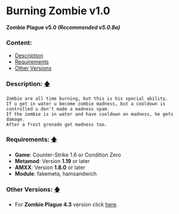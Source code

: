 # Burning Zombie v1.0
**Zombie Plague v5.0 _(Recommended v5.0.8a)_**

### Content:
+ [Description](#description)
+ [Requirements](#requirements)
+ [Other Versions](#other-versions)

### Description: [🡅](#burning-zombie-v10)
```
Zombie are all time burning, but this is his special ability.
If u get in water u become zombie madness, but a cooldown is controlled u don't made a madness spam.
If the zombie is in water and have cooldown on madness, he gets damage.
After a frost grenade get madness too.
```

### Requirements: [🡅](#burning-zombie-v10)
+ **Game**: Counter-Strike 1.6 or Condition Zero
+ **Metamod**: Version **1.19** or later
+ **AMXX**: Version **1.8.0** or later
+ **Module**: fakemeta, hamsandwich

### Other Versions: [🡅](#burning-zombie-v10)
+ For **Zombie Plague 4.3** version click [here](../%5BZP43%5D%20Zombie%20-%20Burning).
